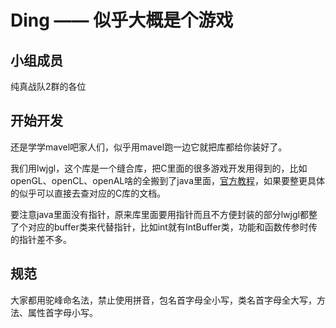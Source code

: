 # Ding  ——  似乎大概是个游戏

## 小组成员

纯真战队2群的各位

## 开始开发

还是学学mavel吧家人们，似乎用mavel跑一边它就把库都给你装好了。

我们用lwjgl，这个库是一个缝合库，把C里面的很多游戏开发用得到的，比如openGL、openCL、openAL啥的全搬到了java里面，[官方教程](https://github.com/LWJGL/lwjgl3-wiki/wiki)，如果要整更具体的似乎可以直接去查对应的C库的文档。

要注意java里面没有指针，原来库里面要用指针而且不方便封装的部分lwjgl都整了个对应的buffer类来代替指针，比如int就有IntBuffer类，功能和函数传参时传的指针差不多。

## 规范

大家都用驼峰命名法，禁止使用拼音，包名首字母全小写，类名首字母全大写，方法、属性首字母小写。
